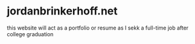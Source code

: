 # jordanbrinkerhoff.net

this website will act as a portfolio or resume as I sekk a full-time job after college graduation
